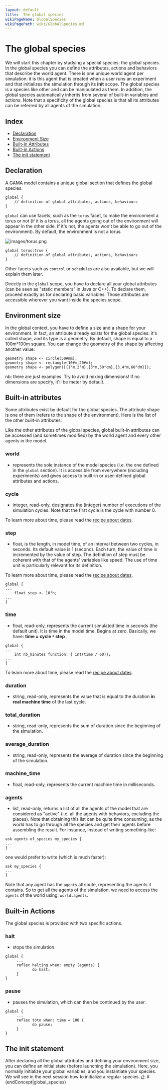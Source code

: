 ```yaml
---
layout: default
title:  The global species
wikiPageName: GlobalSpecies
wikiPagePath: wiki/GlobalSpecies.md
---
```


[//]: # (startConcept|global_species)
# The global species
[//]: # (keyword|concept_global)

We will start this chapter by studying a special species: the global species. 
In the global species you can define the attributes, actions and behaviors that describe the world agent. There is one unique world agent per simulation: it is this agent that is created when a user runs an experiment and that initializes the simulation through its **init** scope. The global species is a species like other and can be manipulated as them. In addition, the global species automatically inherits from several of built-in variables and actions. Note that a specificity of the global species is that all its attributes can be referred by all agents of the simulation.

## Index

* [Declaration](#declaration)
* [Environment Size](#environment-size)
* [Built-in Attributes](#built-in-attributes)
* [Built-in Actions](#built-in-actions)
* [The init statement](#the-init-statement)

## Declaration

A GAMA model contains a unique global section that defines the global species.

```
global {
	// definition of global attributes, actions, behaviours
}
```

[//]: # (keyword|concept_torus)
`global` can use facets, such as the `torus` facet, to make the environment a torus or not (if it is a torus, all the agents going out of the environment will appear in the other side. If it's not, the agents won't be able to go out of the environment). By default, the environment is not a torus.

![images/torus.png](resources/images/manipulateBasicSpecies/torus.png) 

```
global torus:true {
	// definition of global attributes, actions, behaviours
}
```

Other facets such as `control` or `schedules` are also available, but we will explain them later.

Directly in the `global` scope, you have to declare all your global attributes (can be seen as "static members" in Java or C++). To declare them, proceed exactly as for declaring basic variables. Those attributes are accessible wherever you want inside the species scope.

## Environment size

[//]: # (keyword|concept_shape)
[//]: # (keyword|concept_geometry)
[//]: # (keyword|type_geometry)
[//]: # (keyword|concept_dimension)
In the global context, you have to define a size and a shape for your environment. In fact, an attribute already exists for the global species: it's called shape, and its type is a geometry. By default, shape is equal to a 100m*100m square. You can change the geometry of the shape by affecting another value:

```
geometry shape <- circle(50#mm);
geometry shape <- rectangle(10#m,20#m);
geometry shape <- polygon([{1°m,2°m},{3°m,50°cm},{3.4°m,60°dm}]);
```

nb: there are just examples. Try to avoid mixing dimensions! If no dimensions are specify, it'll be meter by default.

## Built-in attributes

[//]: # (keyword|concept_attribute)
Some attributes exist by default for the global species. The attribute shape is one of them (refers to the shape of the environment). Here is the list of the other built-in attributes:

Like the other attributes of the global species, global built-in attributes can be accessed (and sometimes modified) by the world agent and every other agents in the model.

### world
* represents the sole instance of the model species (i.e. the one defined in the `global` section). It is accessible from everywhere (including experiments) and gives access to built-in or user-defined global attributes and actions.

[//]: # (keyword|concept_cycle)
### cycle
* integer, read-only, designates the (integer) number of executions of the simulation cycles. Note that the first cycle is the cycle with number 0.

To learn more about time, please read the [recipe about dates](ManipulateDates).

### step
* float,  is the length, in model time, of an interval between two cycles, in seconds. Its default value is 1 (second). Each turn, the value of time is incremented by the value of step. The definition of step must be coherent with that of the agents' variables like speed. The use of time unit is particularly relevant for its definition.

To learn more about time, please read the [recipe about dates](ManipulateDates).

```
global {
...
    float step <- 10°h;
...
}
```

[//]: # (keyword|concept_time)
### time
* float, read-only, represents the current simulated time in seconds (the default unit). It is time in the model time. Begins at zero. Basically, we have:   **time = cycle `*` step**  .

```
global {
...
    int nb_minutes function: { int(time / 60)};
...
}
```

To learn more about time, please read the [recipe about dates](ManipulateDates).

### duration
* string, read-only, represents the value that is equal to the duration **in real machine time** of the last cycle.

### total\_duration
* string, read-only, represents the sum of duration since the beginning of the simulation.

### average\_duration
* string, read-only, represents the average of duration since the beginning of the simulation.

[//]: # (keyword|concept_system)
### machine\_time
* float, read-only, represents the current machine time in milliseconds.

### agents
* list, read-only, returns a list of all the agents of the model that are considered as "active" (i.e. all the agents with behaviors, excluding the places). Note that obtaining this list can be quite time consuming, as the world has to go through all the species and get their agents before assembling the result. For instance, instead of writing something like:

```
ask agents of_species my_species {
...
}
```

one would prefer to write (which is much faster):

```
ask my_species {
...
}
```
Note that any agent has the `agents` attribute, representing the agents it contains. So to get all the agents of the simulation, we need to access the `agents` of the world using: `world.agents`.




[//]: # (keyword|concept_action)
## Built-in Actions
The global species is provided with two specific actions.

[//]: # (keyword|concept_halt)
### halt
* stops the simulation.

```
global {
     ...
     reflex halting when: empty (agents) {
            do halt;
     }
}
```

[//]: # (keyword|concept_pause)
### pause
* pauses the simulation, which can then be continued by the user.

```
global {
     ...
     reflex toto when: time = 100 {
            do pause;
     }
}
```

[//]: # (keyword|concept_init)
## The init statement

After declaring all the global attributes and defining your environment size, you can define an initial state (before launching the simulation). Here, you normally initialize your global variables, and you instantiate your species. We will see in the next session how to initialize a regular species. 
[//]: # (endConcept|global_species)
